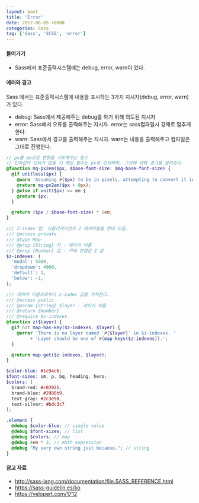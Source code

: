 ```yaml
---
layout: post
title: 'Error'
date: 2017-06-05 +0900
categories: Sass
tag: ['Sass', 'SCSS', 'error']
---
```


#### 들어가기

- Sass에서 표준출력시스템에는 debug, error, warn이 있다.
	
#### 에러와 경고

Sass 에서는 표준출력시스템에 내용을 표시하는 3가지 지시자(debug, error, warn)가 있다.
- debug: Sass에서 제공해주는 debug를 하기 위해 의도된 지시자
- error: Sass에서 오류를 출력해주는 지시자. error는 sass컴파일시 강제로 멈추게 한다.
- warn: Sass에서 경고를 출력해주는 지시자. warn는 내용을 출력해주고 컴파일은 그대로 진행한다.

```scss
// px를 em으로 변환을 시도해주는 함수
// 인자값의 단위가 없을 시 해당 함수는 px로 인식하며, 그것에 대해 경고를 알려준다.
@function mq-px2em($px, $base-font-size: $mq-base-font-size) {
  @if unitless($px) {
    @warn 'Assuming #{$px} to be in pixels, attempting to convert it into pixels.';
    @return mq-px2em($px + 0px);
  } @else if unit($px) == em {
    @return $px;
  }

  @return ($px / $base-font-size) * 1em;
}
```

```scss
/// Z-index 맵. 어플리케이션의 Z 레이어들을 한데 모음.
/// @access private
/// @type Map
/// @prop {String} 키 - 레이어 이름
/// @prop {Number} 값 - 키에 연결된 Z 값
$z-indexes: (
  'modal': 5000,
  'dropdown': 4000,
  'default': 1,
  'below': -1,
);

/// 레이어 이름으로부터 z-index 값을 가져온다.
/// @access public
/// @param {String} $layer - 레이어 이름
/// @return {Number}
/// @require $z-indexes
@function z($layer) {
  @if not map-has-key($z-indexes, $layer) {
    @error 'There is no layer named `#{$layer}` in $z-indexes. '
         + 'Layer should be one of #{map-keys($z-indexes)}.';
  }

  @return map-get($z-indexes, $layer);
}
```

```scss
$color-blue: #1c94c6;
$font-sizes: sm, p, bq, heading, hero;
$colors: (
  brand-red: #c0392b,
  brand-blue: #2980b9,
  text-gray: #2c3e50,
  text-silver: #bdc3c7
);

.element {
  @debug $color-blue; // single value
  @debug $font-sizes; // list
  @debug $colors; // map
  @debug 4em * 3; // math expression
  @debug "My very own string just because."; // string
}
```

#### 참고 자료

- <http://sass-lang.com/documentation/file.SASS_REFERENCE.html>
- <https://sass-guidelin.es/ko>
- <https://velopert.com/1712>